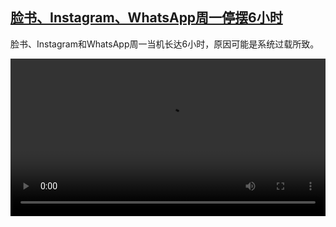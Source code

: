 <!--1633448826000-->
[脸书、Instagram、WhatsApp周一停摆6小时](https://www.dw.com/zh/%E8%84%B8%E4%B9%A6%E3%80%81Instagram%E3%80%81WhatsApp%E5%91%A8%E4%B8%80%E5%81%9C%E6%91%866%E5%B0%8F%E6%97%B6/a-59411926)
------

<p>脸书、Instagram和WhatsApp周一当机长达6小时，原因可能是系统过载所致。</small></p><video src="https://tvdownloaddw-a.akamaihd.net/dwtv_video/flv/vdt_zh/2021/bchi211005_001_facebook_01r_sd_avc.mp4" controls style="width:100%"></video>
